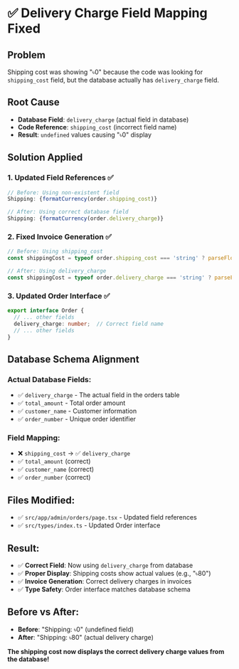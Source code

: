 # ✅ Delivery Charge Field Mapping Fixed

## Problem
Shipping cost was showing "৳0" because the code was looking for `shipping_cost` field, but the database actually has `delivery_charge` field.

## Root Cause
- **Database Field**: `delivery_charge` (actual field in database)
- **Code Reference**: `shipping_cost` (incorrect field name)
- **Result**: `undefined` values causing "৳0" display

## Solution Applied

### **1. Updated Field References** ✅
```typescript
// Before: Using non-existent field
Shipping: {formatCurrency(order.shipping_cost)}

// After: Using correct database field
Shipping: {formatCurrency(order.delivery_charge)}
```

### **2. Fixed Invoice Generation** ✅
```typescript
// Before: Using shipping_cost
const shippingCost = typeof order.shipping_cost === 'string' ? parseFloat(order.shipping_cost) : order.shipping_cost || 0

// After: Using delivery_charge
const shippingCost = typeof order.delivery_charge === 'string' ? parseFloat(order.delivery_charge) : order.delivery_charge || 0
```

### **3. Updated Order Interface** ✅
```typescript
export interface Order {
  // ... other fields
  delivery_charge: number;  // Correct field name
  // ... other fields
}
```

## Database Schema Alignment

### **Actual Database Fields:**
- ✅ `delivery_charge` - The actual field in the orders table
- ✅ `total_amount` - Total order amount
- ✅ `customer_name` - Customer information
- ✅ `order_number` - Unique order identifier

### **Field Mapping:**
- ❌ `shipping_cost` → ✅ `delivery_charge`
- ✅ `total_amount` (correct)
- ✅ `customer_name` (correct)
- ✅ `order_number` (correct)

## Files Modified:
- ✅ `src/app/admin/orders/page.tsx` - Updated field references
- ✅ `src/types/index.ts` - Updated Order interface

## Result:
- ✅ **Correct Field**: Now using `delivery_charge` from database
- ✅ **Proper Display**: Shipping costs show actual values (e.g., "৳80")
- ✅ **Invoice Generation**: Correct delivery charges in invoices
- ✅ **Type Safety**: Order interface matches database schema

## Before vs After:
- **Before**: "Shipping: ৳0" (undefined field)
- **After**: "Shipping: ৳80" (actual delivery charge)

**The shipping cost now displays the correct delivery charge values from the database!**
